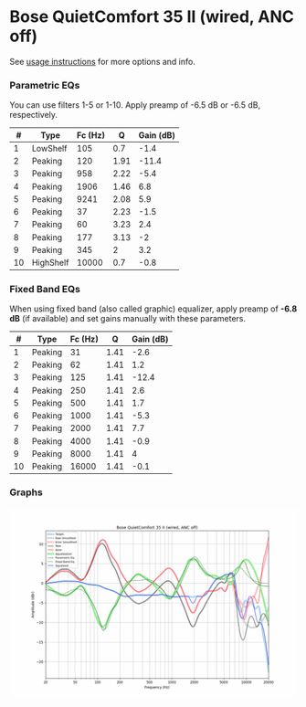 # Bose QuietComfort 35 II (wired, ANC off)
See [usage instructions](https://github.com/jaakkopasanen/AutoEq#usage) for more options and info.

### Parametric EQs
You can use filters 1-5 or 1-10. Apply preamp of -6.5 dB or -6.5 dB, respectively.

|   # | Type      |   Fc (Hz) |    Q |   Gain (dB) |
|-----|-----------|-----------|------|-------------|
|   1 | LowShelf  |       105 | 0.7  |        -1.4 |
|   2 | Peaking   |       120 | 1.91 |       -11.4 |
|   3 | Peaking   |       958 | 2.22 |        -5.4 |
|   4 | Peaking   |      1906 | 1.46 |         6.8 |
|   5 | Peaking   |      9241 | 2.08 |         5.9 |
|   6 | Peaking   |        37 | 2.23 |        -1.5 |
|   7 | Peaking   |        60 | 3.23 |         2.4 |
|   8 | Peaking   |       177 | 3.13 |        -2   |
|   9 | Peaking   |       345 | 2    |         3.2 |
|  10 | HighShelf |     10000 | 0.7  |        -0.8 |

### Fixed Band EQs
When using fixed band (also called graphic) equalizer, apply preamp of **-6.8 dB** (if available) and set gains manually with these parameters.

|   # | Type    |   Fc (Hz) |    Q |   Gain (dB) |
|-----|---------|-----------|------|-------------|
|   1 | Peaking |        31 | 1.41 |        -2.6 |
|   2 | Peaking |        62 | 1.41 |         1.2 |
|   3 | Peaking |       125 | 1.41 |       -12.4 |
|   4 | Peaking |       250 | 1.41 |         2.6 |
|   5 | Peaking |       500 | 1.41 |         1.7 |
|   6 | Peaking |      1000 | 1.41 |        -5.3 |
|   7 | Peaking |      2000 | 1.41 |         7.7 |
|   8 | Peaking |      4000 | 1.41 |        -0.9 |
|   9 | Peaking |      8000 | 1.41 |         4   |
|  10 | Peaking |     16000 | 1.41 |        -0.1 |

### Graphs
![](./Bose%20QuietComfort%2035%20II%20(wired,%20ANC%20off).png)
